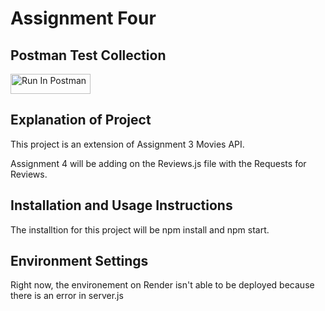 # Assignment Four
## Postman Test Collection

[<img src="https://run.pstmn.io/button.svg" alt="Run In Postman" style="width: 128px; height: 32px;">](https://app.getpostman.com/run-collection/41727402-2257cbd1-b530-45ae-bbbb-08c949ecbb96?action=collection%2Ffork&source=rip_markdown&collection-url=entityId%3D41727402-2257cbd1-b530-45ae-bbbb-08c949ecbb96%26entityType%3Dcollection%26workspaceId%3Dccec2f66-6e87-44b9-80db-e81df25f4fdc#?env%5Bmogadala-hw4%5D=W10=)

## Explanation of Project
This project is an extension of Assignment 3 Movies API. 

Assignment 4 will be adding on the Reviews.js file with the Requests for Reviews.

## Installation and Usage Instructions

The installtion for this project will be npm install and npm start.

## Environment Settings

Right now, the environement on Render isn't able to be deployed because there is an error in server.js